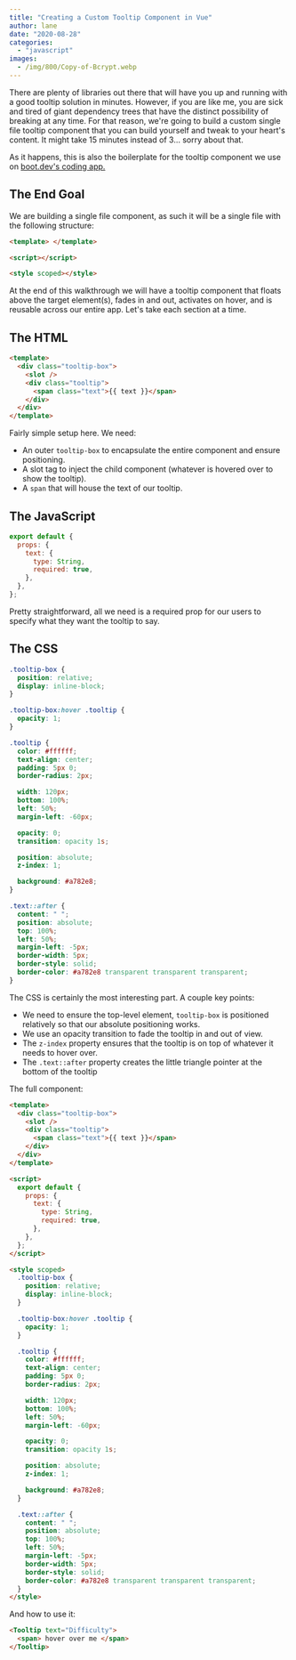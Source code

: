 ```yaml
---
title: "Creating a Custom Tooltip Component in Vue"
author: lane
date: "2020-08-28"
categories:
  - "javascript"
images:
  - /img/800/Copy-of-Bcrypt.webp
---
```


There are plenty of libraries out there that will have you up and running with a good tooltip solution in minutes. However, if you are like me, you are sick and tired of giant dependency trees that have the distinct possibility of breaking at any time. For that reason, we're going to build a custom single file tooltip component that you can build yourself and tweak to your heart's content. It might take 15 minutes instead of 3... sorry about that.

As it happens, this is also the boilerplate for the tooltip component we use on [boot.dev's coding app.](https://www.boot.dev/)

## The End Goal

We are building a single file component, as such it will be a single file with the following structure:

```html
<template> </template>

<script></script>

<style scoped></style>
```

At the end of this walkthrough we will have a tooltip component that floats above the target element(s), fades in and out, activates on hover, and is reusable across our entire app. Let's take each section at a time.

## The HTML

```html
<template>
  <div class="tooltip-box">
    <slot />
    <div class="tooltip">
      <span class="text">{{ text }}</span>
    </div>
  </div>
</template>
```

Fairly simple setup here. We need:

- An outer `tooltip-box` to encapsulate the entire component and ensure positioning.
- A slot tag to inject the child component (whatever is hovered over to show the tooltip).
- A `span` that will house the text of our tooltip.

## The JavaScript

```js
export default {
  props: {
    text: {
      type: String,
      required: true,
    },
  },
};
```

Pretty straightforward, all we need is a required prop for our users to specify what they want the tooltip to say.

## The CSS

```css
.tooltip-box {
  position: relative;
  display: inline-block;
}

.tooltip-box:hover .tooltip {
  opacity: 1;
}

.tooltip {
  color: #ffffff;
  text-align: center;
  padding: 5px 0;
  border-radius: 2px;

  width: 120px;
  bottom: 100%;
  left: 50%;
  margin-left: -60px;

  opacity: 0;
  transition: opacity 1s;

  position: absolute;
  z-index: 1;

  background: #a782e8;
}

.text::after {
  content: " ";
  position: absolute;
  top: 100%;
  left: 50%;
  margin-left: -5px;
  border-width: 5px;
  border-style: solid;
  border-color: #a782e8 transparent transparent transparent;
}
```

The CSS is certainly the most interesting part. A couple key points:

- We need to ensure the top-level element, `tooltip-box` is positioned relatively so that our absolute positioning works.
- We use an opacity transition to fade the tooltip in and out of view.
- The `z-index` property ensures that the tooltip is on top of whatever it needs to hover over.
- The `.text::after` property creates the little triangle pointer at the bottom of the tooltip

The full component:

```html
<template>
  <div class="tooltip-box">
    <slot />
    <div class="tooltip">
      <span class="text">{{ text }}</span>
    </div>
  </div>
</template>

<script>
  export default {
    props: {
      text: {
        type: String,
        required: true,
      },
    },
  };
</script>

<style scoped>
  .tooltip-box {
    position: relative;
    display: inline-block;
  }

  .tooltip-box:hover .tooltip {
    opacity: 1;
  }

  .tooltip {
    color: #ffffff;
    text-align: center;
    padding: 5px 0;
    border-radius: 2px;

    width: 120px;
    bottom: 100%;
    left: 50%;
    margin-left: -60px;

    opacity: 0;
    transition: opacity 1s;

    position: absolute;
    z-index: 1;

    background: #a782e8;
  }

  .text::after {
    content: " ";
    position: absolute;
    top: 100%;
    left: 50%;
    margin-left: -5px;
    border-width: 5px;
    border-style: solid;
    border-color: #a782e8 transparent transparent transparent;
  }
</style>
```

And how to use it:

```html
<Tooltip text="Difficulty">
  <span> hover over me </span>
</Tooltip>
```
